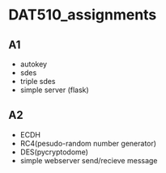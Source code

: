 # DAT510_assignments
## A1
- autokey
- sdes
- triple sdes
- simple server (flask)

## A2
- ECDH
- RC4(pesudo-random number generator)
- DES(pycryptodome)
- simple webserver send/recieve message

